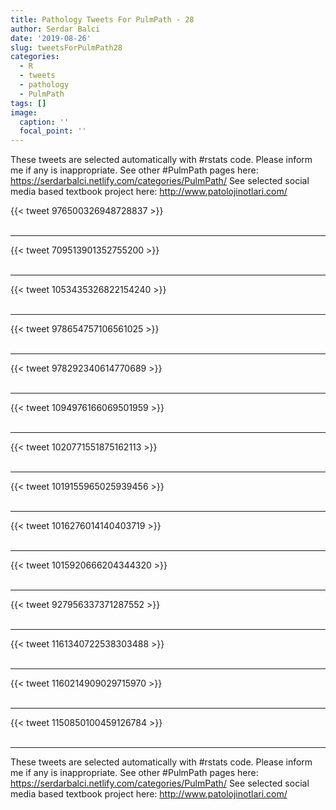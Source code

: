 ```yaml
---
title: Pathology Tweets For PulmPath - 28
author: Serdar Balci
date: '2019-08-26'
slug: tweetsForPulmPath28
categories:
  - R
  - tweets
  - pathology
  - PulmPath
tags: []
image:
  caption: ''
  focal_point: ''
---
```



These tweets are selected automatically with #rstats code. Please inform me if any is inappropriate.
See other #PulmPath pages here: https://serdarbalci.netlify.com/categories/PulmPath/ 
See selected social media based textbook project here: http://www.patolojinotlari.com/

{{< tweet 976500326948728837 >}}
<br>
<br>
<hr>
{{< tweet 709513901352755200 >}}
<br>
<br>
<hr>
{{< tweet 1053435326822154240 >}}
<br>
<br>
<hr>
{{< tweet 978654757106561025 >}}
<br>
<br>
<hr>
{{< tweet 978292340614770689 >}}
<br>
<br>
<hr>
{{< tweet 1094976166069501959 >}}
<br>
<br>
<hr>
{{< tweet 1020771551875162113 >}}
<br>
<br>
<hr>
{{< tweet 1019155965025939456 >}}
<br>
<br>
<hr>
{{< tweet 1016276014140403719 >}}
<br>
<br>
<hr>
{{< tweet 1015920666204344320 >}}
<br>
<br>
<hr>
{{< tweet 927956337371287552 >}}
<br>
<br>
<hr>
{{< tweet 1161340722538303488 >}}
<br>
<br>
<hr>
{{< tweet 1160214909029715970 >}}
<br>
<br>
<hr>
{{< tweet 1150850100459126784 >}}
<br>
<br>
<hr>


These tweets are selected automatically with #rstats code. Please inform me if any is inappropriate.
See other #PulmPath pages here: https://serdarbalci.netlify.com/categories/PulmPath/ 
See selected social media based textbook project here: http://www.patolojinotlari.com/
